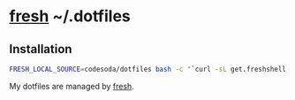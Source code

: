 # [fresh] ~/.dotfiles

## Installation

``` sh
FRESH_LOCAL_SOURCE=codesoda/dotfiles bash -c "`curl -sL get.freshshell.com`"
```

My dotfiles are managed by [fresh].

[fresh]: https://github.com/freshshell/fresh
